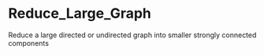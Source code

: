 # Reduce_Large_Graph
 Reduce a large directed or undirected graph into smaller strongly connected components
